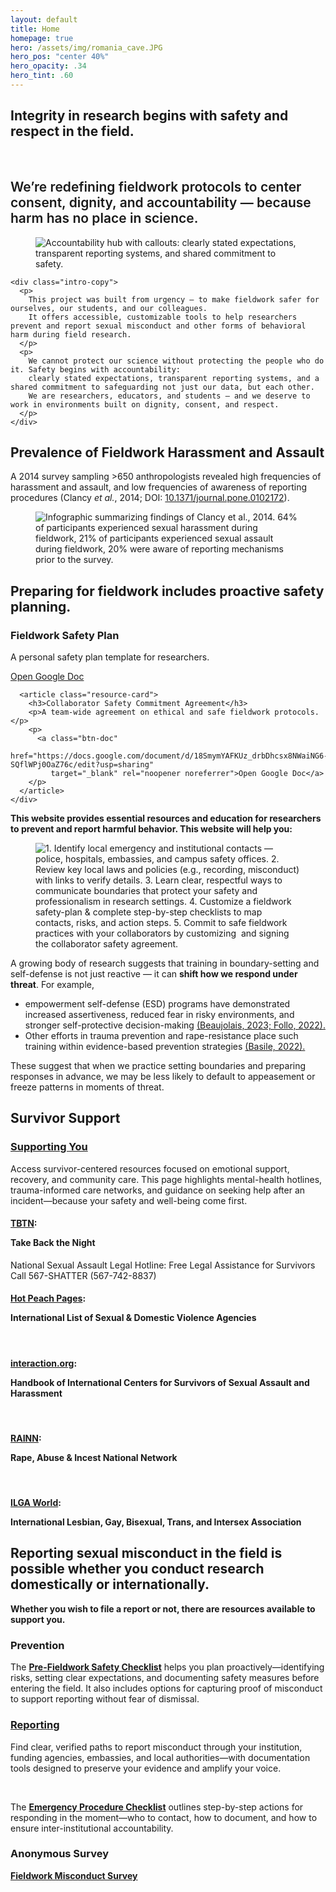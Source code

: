 ```yaml
---
layout: default
title: Home
homepage: true
hero: /assets/img/romania_cave.JPG
hero_pos: "center 40%"
hero_opacity: .34
hero_tint: .60
---
```


<!-- 1) Intro – plain background -->
<section class="section intro">
  <div class="intro-title">
    <h1><strong>Integrity in research begins with safety and respect in the field.</strong></h1>
<br>
    <h2 style="font-weight:600;">
      We’re redefining fieldwork protocols to center consent, dignity, and accountability — because harm has no place in science.
    </h2>
  </div>

  <div class="intro-row">
    <figure class="intro-graphic">
      <img
        src="{{ '/assets/img/accountability.png' | relative_url }}"
        alt="Accountability hub with callouts: clearly stated expectations, transparent reporting systems, and shared commitment to safety."
        loading="lazy" decoding="async" fetchpriority="low">
    </figure>

    <div class="intro-copy">
      <p>
        This project was built from urgency — to make fieldwork safer for ourselves, our students, and our colleagues.
        It offers accessible, customizable tools to help researchers prevent and report sexual misconduct and other forms of behavioral harm during field research.
      </p>
      <p>
        We cannot protect our science without protecting the people who do it. Safety begins with accountability:
        clearly stated expectations, transparent reporting systems, and a shared commitment to safeguarding not just our data, but each other.
        We are researchers, educators, and students — and we deserve to work in environments built on dignity, consent, and respect.
      </p>
    </div>
  </div>
</section>

<!-- 2) PREVALENCE — shared split -->
<section class="section">
<h2 class="pillhead pill--orange pill--clip-right">Prevalence of Fieldwork Harassment and Assault
</h2>
  <div class="split">
    <div class="text">
       <p>A 2014 survey sampling &gt;650 anthropologists revealed high frequencies of harassment and assault, and low frequencies of awareness of reporting procedures (Clancy <em>et&nbsp;al.</em>, 2014; DOI: <a href="https://doi.org/10.1371/journal.pone.0102172">10.1371/journal.pone.0102172</a>).</p>
    </div>
    <figure class="art">
      <img
        src="{{ '/assets/img/prevalencegraphic.png' | relative_url }}"
        alt="Infographic summarizing findings of Clancy et al., 2014.
64% of participants experienced sexual harassment during fieldwork, 21% of participants experienced sexual assault during fieldwork, 20% were aware of reporting mechanisms prior to the survey."
        loading="lazy" decoding="async">
    </figure>
  </div>
</section>

<!-- 3) PREPARING — pillband -->
<section class="pillband pill--soil pill--clip-left">
  <div class="section resources">
    <h2>Preparing for fieldwork includes proactive safety planning.</h2>
<div class="resources-grid">
      <article class="resource-card">
        <h3>Fieldwork Safety Plan</h3>
        <p>A personal safety plan template for researchers.</p>
        <p>
          <a class="btn-doc"
  href="https://docs.google.com/document/d/1OkEMW4VhpsccA_VZTTEvgBBq5vs0mCOEDg9Xk6f34Ss/edit?usp=sharing"
             target="_blank" rel="noopener noreferrer">Open Google Doc</a>
        </p>
      </article>

      <article class="resource-card">
        <h3>Collaborator Safety Commitment Agreement</h3>
        <p>A team-wide agreement on ethical and safe fieldwork protocols.</p>
        <p>
          <a class="btn-doc"
             href="https://docs.google.com/document/d/18SmymYAFKUz_drbDhcsx8NWaiNG6-SQflWPj0OaZ76c/edit?usp=sharing"
             target="_blank" rel="noopener noreferrer">Open Google Doc</a>
        </p>
      </article>
    </div>
  </div>
</section>

<section class="section section--prep">
    <div class="split split--prep">
      <div class="text">
        <p>
          <strong>This website provides essential resources and education for researchers to
          prevent and report harmful behavior. This website will help you:</strong>
        </p>
      <figure class="art">
        <img
          src="{{ '/assets/img/prep.png' | relative_url }}"
          alt="1. Identify local emergency and institutional contacts — police, hospitals, embassies, and campus safety offices.
2. Review key local laws and policies (e.g., recording, misconduct) with links to verify details.
3. Learn clear, respectful ways to communicate boundaries that protect your safety and professionalism in research settings.
4. Customize a fieldwork safety-plan & complete step-by-step checklists to map contacts, risks, and action steps.
5. Commit to safe fieldwork practices with your collaborators by customizing  and signing the collaborator safety agreement."
          loading="lazy" decoding="async">
      </figure>
    </div>
  <div class="text text--right"> 
  <p>
    A growing body of research suggests that training in boundary-setting and self-defense is
    not just reactive — it can <strong>shift how we respond under threat</strong>. For example,
  </p>
  <ul>
    <li>empowerment self-defense (ESD) programs have demonstrated increased assertiveness, reduced fear in risky environments, and stronger self-protective decision-making <a href="https://doi.org/10.1177/08862605221082734">(Beaujolais, 2023; </a><a href="https://doi.org/10.33043/SSWJ.2.1.63-76">Follo, 2022).</a></li>
    <li>Other efforts in trauma prevention and rape-resistance place such training within evidence-based prevention strategies <a href="https://doi.org/10.1080/10926771.2022.2046224">(Basile, 2022).</a></li>
  </ul>
  <p>
    These suggest that when we practice setting boundaries and preparing responses in advance,
    we may be less likely to default to appeasement or freeze patterns in moments of threat.
  </p>
</div>
</div>
</section>


<!-- 4) SUPPORT — consistent grid utility -->
<section class="section">
<h2 class="pillhead pill--slate pill--clip-right">Survivor Support</h2>
  <div class="split">
    <div class="text"> 
 <h3><a href="{{ '/support.html' | relative_url }}">Supporting You</a></h3>
<p>Access survivor-centered resources focused on emotional support, recovery, and community care. This page highlights mental-health hotlines, trauma-informed care networks, and guidance on seeking help after an incident—because your safety and well-being come first.</p>
</div>
  <div class="text">
<div class="inline-elements">   
<h4><a href="https://takebackthenight.org/">TBTN</a>: <p>Take Back the Night</p></h4></div>
<p>National Sexual Assault Legal Hotline: Free Legal Assistance for Survivors Call 567-SHATTER (567-742-8837)</p>

<div class="inline-elements">   
<h4><a href="https://www.hotpeachpages.net/a/countries.html">Hot Peach Pages</a>: <p>International List of Sexual & Domestic Violence Agencies</p></h4></div>
<br>
<div class="inline-elements">   
<h4><a href="https://www.interaction.org/wp-content/uploads/resource-library/international_centers_for_survivors_of_sexual_assault_45553.pdf">interaction.org</a>: <p>Handbook of International Centers for Survivors of Sexual Assault and Harassment</p></h4></div>
<br>
<div class="inline-elements">   
<h4><a href="https://rainn.org/">RAINN</a>: <p>Rape, Abuse & Incest National Network</p></h4></div>
<br>
<div class="inline-elements">   
<h4><a href="https://ilga.org/">ILGA World</a>: <p>International Lesbian, Gay, Bisexual, Trans, and Intersex Association</p></h4></div>
</div>
</div>
</section>

<!-- 5) REPORTING — consistent grid utility -->
<section class="pillband pill--sage pill--clip-left">
    <h2>Reporting sexual misconduct in the field is possible whether you conduct research domestically or internationally.</h2>
    <p class="lede"><strong>Whether you wish to file a report or not, there are resources available to support you.</strong></p>
</section> 
  
<section class="section">
  <div class="pill-grid"> 
 <article class="card card--glass">
      <h3>Prevention</h3>
      <p>The <strong><a href="https://docs.google.com/spreadsheets/d/1ZjhKX9xpNuL4AG_rvhCvbrSp2nIuF4NTJd0CaRwR53U/edit?usp=sharing" target="_blank" rel="noopener">Pre-Fieldwork Safety Checklist</a></strong> helps you plan proactively—identifying risks, setting clear expectations, and documenting safety measures before entering the field. It also includes options for capturing proof of misconduct to support reporting without fear of dismissal.
      </p>
    </article>

<article class="card card--glass">
      <h3><a href="{{ '/reporting.html' | relative_url }}">Reporting</a></h3>
      <p>Find clear, verified paths to report misconduct through your institution, funding agencies, embassies, and local authorities—with documentation tools designed to preserve your evidence and amplify your voice.
      </p>
<br>     
 <p>The <strong><a href="https://docs.google.com/spreadsheets/d/1bF3FxtmMhAtRn2lyBDhansQ7YlDt4Gsm58aSHon6y0o/edit?usp=sharing" target="_blank" rel="noopener">Emergency Procedure Checklist</a></strong> outlines step-by-step actions for responding in the moment—who to contact, how to document, and how to ensure inter-institutional accountability.</p>
    </article>

 <article class="card card--glass">
      <h3>Anonymous Survey</h3>
      <p> <strong><a href="pill pill--nav" href="https://forms.gle/YjAmqWd9xDC5WCJk8" target="_blank" rel="noopener">Fieldwork Misconduct Survey</a></strong></p>
 </article>
  </div>
</section>


